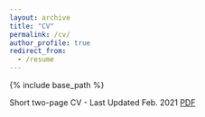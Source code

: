 ```yaml
---
layout: archive
title: "CV"
permalink: /cv/
author_profile: true
redirect_from:
  - /resume
---
```


{% include base_path %}

Short two-page CV - Last Updated Feb. 2021 [PDF](/files/CV_02-2021.pdf)
